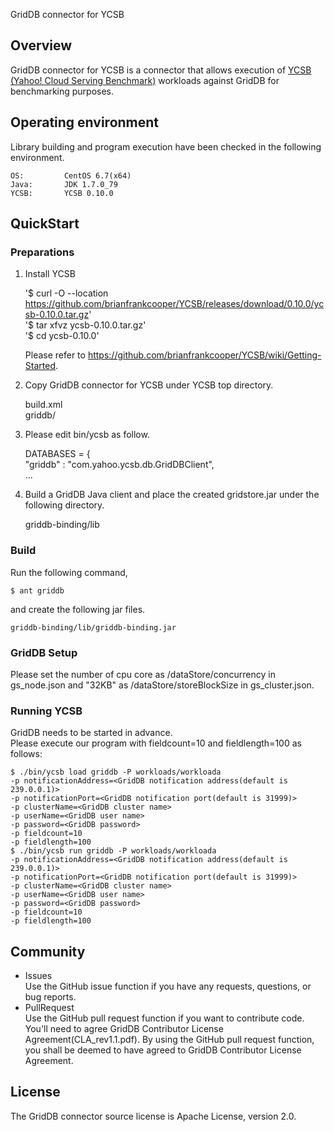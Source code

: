 GridDB connector for YCSB

## Overview

GridDB connector for YCSB is a connector that allows execution of [YCSB (Yahoo! Cloud Serving Benchmark)](https://github.com/brianfrankcooper/YCSB/wiki) workloads against GridDB for benchmarking purposes.

## Operating environment

Library building and program execution have been checked in the following environment.

    OS:         CentOS 6.7(x64)
    Java:       JDK 1.7.0_79
    YCSB:       YCSB 0.10.0

## QuickStart

### Preparations

1. Install YCSB

    '$ curl -O --location https://github.com/brianfrankcooper/YCSB/releases/download/0.10.0/ycsb-0.10.0.tar.gz'  
    '$ tar xfvz ycsb-0.10.0.tar.gz'  
    '$ cd ycsb-0.10.0'

    Please refer to https://github.com/brianfrankcooper/YCSB/wiki/Getting-Started.

2. Copy GridDB connector for YCSB under YCSB top directory.

    build.xml  
    griddb/

3. Please edit bin/ycsb as follow.

    DATABASES = {  
        "griddb"       : "com.yahoo.ycsb.db.GridDBClient",  
        ...

4. Build a GridDB Java client and place the created gridstore.jar under the following directory.

    griddb-binding/lib

### Build

Run the following command,   

    $ ant griddb  
    
and create the following jar files.  

    griddb-binding/lib/griddb-binding.jar

### GridDB Setup

Please set the number of cpu core as /dataStore/concurrency in gs_node.json and "32KB" as /dataStore/storeBlockSize in gs_cluster.json.

### Running YCSB

GridDB needs to be started in advance.  
Please execute our program with fieldcount=10 and fieldlength=100 as follows:  

    $ ./bin/ycsb load griddb -P workloads/workloada 
    -p notificationAddress=<GridDB notification address(default is 239.0.0.1)>
    -p notificationPort=<GridDB notification port(default is 31999)>
    -p clusterName=<GridDB cluster name>
    -p userName=<GridDB user name>
    -p password=<GridDB password>
    -p fieldcount=10
    -p fieldlength=100
    $ ./bin/ycsb run griddb -P workloads/workloada 
    -p notificationAddress=<GridDB notification address(default is 239.0.0.1)>
    -p notificationPort=<GridDB notification port(default is 31999)>
    -p clusterName=<GridDB cluster name>
    -p userName=<GridDB user name>
    -p password=<GridDB password>
    -p fieldcount=10
    -p fieldlength=100

## Community

  * Issues  
    Use the GitHub issue function if you have any requests, questions, or bug reports. 
  * PullRequest  
    Use the GitHub pull request function if you want to contribute code.
    You'll need to agree GridDB Contributor License Agreement(CLA_rev1.1.pdf).
    By using the GitHub pull request function, you shall be deemed to have agreed to GridDB Contributor License Agreement.

## License
  
The GridDB connector source license is Apache License, version 2.0.
